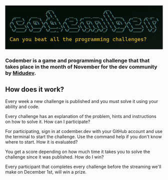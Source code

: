 
<p align="center">
  <img src="./assets/logoweb.gif" />
</p>


### Codember is a game and programming challenge that that takes place in the month of November for the dev community by [Midudev](https://github.com/midudev).  


## How does it work?

Every week a new challenge is published and you must solve it using your ability and code.

Every challenge has an explanation of the problem, hints and instructions on how to solve it.
How can I participate?

For participating, sign in at codember.dev with your GitHub account and use the terminal to start the challenge. Use the command help if you don't know where to start.
How it is evaluated?

You get a score depending on how much time it takes you to solve the challenge since it was published.
How do I win?

Every participant that completes every challenge before the streaming we'll make on December 1st, will win a prize.
